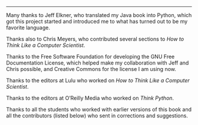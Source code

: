
---------------

Many thanks to Jeff Elkner, who translated my Java book into Python, which got this project started and introduced me to what has turned out to be my favorite language.

Thanks also to Chris Meyers, who contributed several sections to <span>*How to Think Like a Computer Scientist*</span>.

Thanks to the Free Software Foundation for developing the GNU Free Documentation License, which helped make my collaboration with Jeff and Chris possible, and Creative Commons for the license I am using now.

Thanks to the editors at Lulu who worked on <span>*How to Think Like a Computer Scientist*</span>.

Thanks to the editors at O’Reilly Media who worked on <span>*Think Python*</span>.

Thanks to all the students who worked with earlier versions of this book and all the contributors (listed below) who sent in corrections and suggestions.

